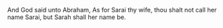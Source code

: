 And God said unto Abraham, As for Sarai thy wife, thou shalt not call her name Sarai, but Sarah shall her name be.
